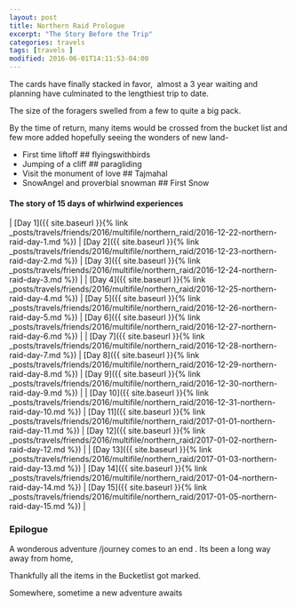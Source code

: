 ```yaml
---
layout: post
title: Northern Raid Prologue
excerpt: "The Story Before the Trip"
categories: travels
tags: [travels ]
modified: 2016-06-01T14:11:53-04:00
---
```


The cards have finally stacked in favor,  almost a 3 year waiting and planning have culminated to the lengthiest trip to date.

The size of the foragers swelled from a few to quite a big pack.

By the time of return, many items would be crossed from the bucket list and few more added hopefully seeing the wonders of new land-
<ul>
 	<li>First time liftoff 			## flyingswithbirds</li>
 	<li>Jumping of a cliff 			## paragliding</li>
 	<li>Visit the monument of love 		## Tajmahal</li>
 	<li>SnowAngel and proverbial snowman	## First Snow</li>
</ul>

#### The story of 15 days of whirlwind experiences

| [Day 1]({{ site.baseurl }}{% link _posts/travels/friends/2016/multifile/northern_raid/2016-12-22-northern-raid-day-1.md %}) | [Day 2]({{ site.baseurl }}{% link _posts/travels/friends/2016/multifile/northern_raid/2016-12-23-northern-raid-day-2.md %}) | [Day 3]({{ site.baseurl }}{% link _posts/travels/friends/2016/multifile/northern_raid/2016-12-24-northern-raid-day-3.md %}) |
| [Day 4]({{ site.baseurl }}{% link _posts/travels/friends/2016/multifile/northern_raid/2016-12-25-northern-raid-day-4.md %}) | [Day 5]({{ site.baseurl }}{% link _posts/travels/friends/2016/multifile/northern_raid/2016-12-26-northern-raid-day-5.md %}) | [Day 6]({{ site.baseurl }}{% link _posts/travels/friends/2016/multifile/northern_raid/2016-12-27-northern-raid-day-6.md %}) |
| [Day 7]({{ site.baseurl }}{% link _posts/travels/friends/2016/multifile/northern_raid/2016-12-28-northern-raid-day-7.md %}) | [Day 8]({{ site.baseurl }}{% link _posts/travels/friends/2016/multifile/northern_raid/2016-12-29-northern-raid-day-8.md %}) | [Day 9]({{ site.baseurl }}{% link _posts/travels/friends/2016/multifile/northern_raid/2016-12-30-northern-raid-day-9.md %}) |
| [Day 10]({{ site.baseurl }}{% link _posts/travels/friends/2016/multifile/northern_raid/2016-12-31-northern-raid-day-10.md %}) | [Day 11]({{ site.baseurl }}{% link _posts/travels/friends/2016/multifile/northern_raid/2017-01-01-northern-raid-day-11.md %}) | [Day 12]({{ site.baseurl }}{% link _posts/travels/friends/2016/multifile/northern_raid/2017-01-02-northern-raid-day-12.md %}) |
| [Day 13]({{ site.baseurl }}{% link _posts/travels/friends/2016/multifile/northern_raid/2017-01-03-northern-raid-day-13.md %}) | [Day 14]({{ site.baseurl }}{% link _posts/travels/friends/2016/multifile/northern_raid/2017-01-04-northern-raid-day-14.md %}) | [Day 15]({{ site.baseurl }}{% link _posts/travels/friends/2016/multifile/northern_raid/2017-01-05-northern-raid-day-15.md %}) |



### Epilogue

A wonderous adventure /journey comes to an end . Its been a long way away from home,

Thankfully all the items in the Bucketlist got marked.

Somewhere, sometime a new adventure awaits
